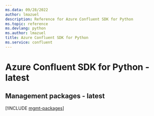 ```yaml
---
ms.data: 09/28/2022
author: lmazuel
description: Reference for Azure Confluent SDK for Python
ms.topic: reference
ms.devlang: python
ms.author: lmazuel
title: Azure Confluent SDK for Python
ms.service: confluent
---
```

# Azure Confluent SDK for Python - latest

## Management packages - latest
[!INCLUDE [mgmt-packages](confluent-mgmt-index.md)]